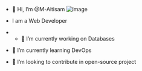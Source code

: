 - 👋 Hi, I’m @M-Aitisam                                                                                          ![image](https://github.com/user-attachments/assets/f66db9ce-9951-403e-bd68-af1a0260498e)

-    I am a Web Developer
- - 👀 I’m currently  working on Databases
- 🌱 I’m currently learning DevOps
- 💞️ I’m looking to contribute in open-source project
  
